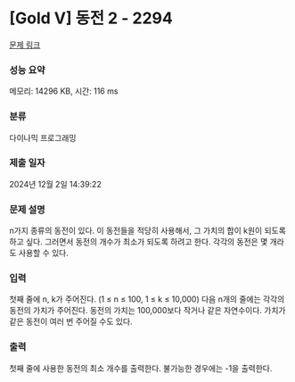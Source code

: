 # [Gold V] 동전 2 - 2294 

[문제 링크](https://www.acmicpc.net/problem/2294) 

### 성능 요약

메모리: 14296 KB, 시간: 116 ms

### 분류

다이나믹 프로그래밍

### 제출 일자

2024년 12월 2일 14:39:22

### 문제 설명

<p>n가지 종류의 동전이 있다. 이 동전들을 적당히 사용해서, 그 가치의 합이 k원이 되도록 하고 싶다. 그러면서 동전의 개수가 최소가 되도록 하려고 한다. 각각의 동전은 몇 개라도 사용할 수 있다.</p>

### 입력 

 <p>첫째 줄에 n, k가 주어진다. (1 ≤ n ≤ 100, 1 ≤ k ≤ 10,000) 다음 n개의 줄에는 각각의 동전의 가치가 주어진다. 동전의 가치는 100,000보다 작거나 같은 자연수이다. 가치가 같은 동전이 여러 번 주어질 수도 있다.</p>

### 출력 

 <p>첫째 줄에 사용한 동전의 최소 개수를 출력한다. 불가능한 경우에는 -1을 출력한다.</p>

